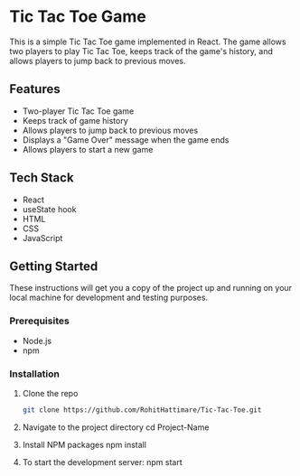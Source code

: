 # Tic Tac Toe Game

This is a simple Tic Tac Toe game implemented in React. The game allows two players to play Tic Tac Toe, keeps track of the game's history, and allows players to jump back to previous moves.

## Features

- Two-player Tic Tac Toe game
- Keeps track of game history
- Allows players to jump back to previous moves
- Displays a "Game Over" message when the game ends
- Allows players to start a new game

## Tech Stack

- React
- useState hook
- HTML
- CSS
- JavaScript

## Getting Started

These instructions will get you a copy of the project up and running on your local machine for development and testing purposes.

### Prerequisites

- Node.js
- npm

### Installation

1. Clone the repo
   ```sh
   git clone https://github.com/RohitHattimare/Tic-Tac-Toe.git

2. Navigate to the project directory
  cd Project-Name

3. Install NPM packages
    npm install

4. To start the development server:
    npm start
